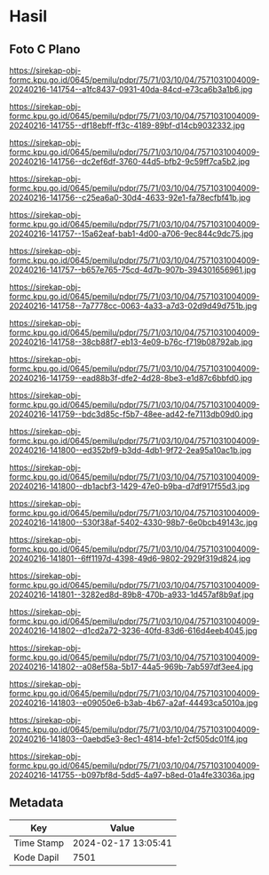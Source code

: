 # Hasil

## Foto C Plano

https://sirekap-obj-formc.kpu.go.id/0645/pemilu/pdpr/75/71/03/10/04/7571031004009-20240216-141754--a1fc8437-0931-40da-84cd-e73ca6b3a1b6.jpg

https://sirekap-obj-formc.kpu.go.id/0645/pemilu/pdpr/75/71/03/10/04/7571031004009-20240216-141755--df18ebff-ff3c-4189-89bf-d14cb9032332.jpg

https://sirekap-obj-formc.kpu.go.id/0645/pemilu/pdpr/75/71/03/10/04/7571031004009-20240216-141756--dc2ef6df-3760-44d5-bfb2-9c59ff7ca5b2.jpg

https://sirekap-obj-formc.kpu.go.id/0645/pemilu/pdpr/75/71/03/10/04/7571031004009-20240216-141756--c25ea6a0-30d4-4633-92e1-fa78ecfbf41b.jpg

https://sirekap-obj-formc.kpu.go.id/0645/pemilu/pdpr/75/71/03/10/04/7571031004009-20240216-141757--15a62eaf-bab1-4d00-a706-9ec844c9dc75.jpg

https://sirekap-obj-formc.kpu.go.id/0645/pemilu/pdpr/75/71/03/10/04/7571031004009-20240216-141757--b657e765-75cd-4d7b-907b-394301656961.jpg

https://sirekap-obj-formc.kpu.go.id/0645/pemilu/pdpr/75/71/03/10/04/7571031004009-20240216-141758--7a7778cc-0063-4a33-a7d3-02d9d49d751b.jpg

https://sirekap-obj-formc.kpu.go.id/0645/pemilu/pdpr/75/71/03/10/04/7571031004009-20240216-141758--38cb88f7-eb13-4e09-b76c-f719b08792ab.jpg

https://sirekap-obj-formc.kpu.go.id/0645/pemilu/pdpr/75/71/03/10/04/7571031004009-20240216-141759--ead88b3f-dfe2-4d28-8be3-e1d87c6bbfd0.jpg

https://sirekap-obj-formc.kpu.go.id/0645/pemilu/pdpr/75/71/03/10/04/7571031004009-20240216-141759--bdc3d85c-f5b7-48ee-ad42-fe7113db09d0.jpg

https://sirekap-obj-formc.kpu.go.id/0645/pemilu/pdpr/75/71/03/10/04/7571031004009-20240216-141800--ed352bf9-b3dd-4db1-9f72-2ea95a10ac1b.jpg

https://sirekap-obj-formc.kpu.go.id/0645/pemilu/pdpr/75/71/03/10/04/7571031004009-20240216-141800--db1acbf3-1429-47e0-b9ba-d7df917f55d3.jpg

https://sirekap-obj-formc.kpu.go.id/0645/pemilu/pdpr/75/71/03/10/04/7571031004009-20240216-141800--530f38af-5402-4330-98b7-6e0bcb49143c.jpg

https://sirekap-obj-formc.kpu.go.id/0645/pemilu/pdpr/75/71/03/10/04/7571031004009-20240216-141801--6ff1197d-4398-49d6-9802-2929f319d824.jpg

https://sirekap-obj-formc.kpu.go.id/0645/pemilu/pdpr/75/71/03/10/04/7571031004009-20240216-141801--3282ed8d-89b8-470b-a933-1d457af8b9af.jpg

https://sirekap-obj-formc.kpu.go.id/0645/pemilu/pdpr/75/71/03/10/04/7571031004009-20240216-141802--d1cd2a72-3236-40fd-83d6-616d4eeb4045.jpg

https://sirekap-obj-formc.kpu.go.id/0645/pemilu/pdpr/75/71/03/10/04/7571031004009-20240216-141802--a08ef58a-5b17-44a5-969b-7ab597df3ee4.jpg

https://sirekap-obj-formc.kpu.go.id/0645/pemilu/pdpr/75/71/03/10/04/7571031004009-20240216-141803--e09050e6-b3ab-4b67-a2af-44493ca5010a.jpg

https://sirekap-obj-formc.kpu.go.id/0645/pemilu/pdpr/75/71/03/10/04/7571031004009-20240216-141803--0aebd5e3-8ec1-4814-bfe1-2cf505dc01f4.jpg

https://sirekap-obj-formc.kpu.go.id/0645/pemilu/pdpr/75/71/03/10/04/7571031004009-20240216-141755--b097bf8d-5dd5-4a97-b8ed-01a4fe33036a.jpg


## Metadata

| Key        | Value               |
| ---------- | ------------------- |
| Time Stamp | 2024-02-17 13:05:41 |
| Kode Dapil | 7501                |



